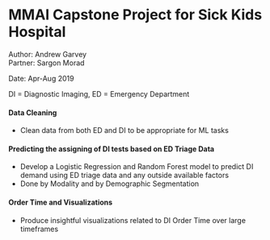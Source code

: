 # MMAI Capstone Project for Sick Kids Hospital 

Author: Andrew Garvey     
Partner: Sargon Morad

Date: Apr-Aug 2019 

DI = Diagnostic Imaging, 
ED = Emergency Department

#### Data Cleaning
-   Clean data from both ED and DI to be appropriate for ML tasks

#### Predicting the assigning of DI tests based on ED Triage Data  
-   Develop a Logistic Regression and Random Forest model to predict DI demand using ED triage data and any outside available factors
-   Done by Modality and by Demographic Segmentation

#### Order Time and Visualizations
-   Produce insightful visualizations related to DI Order Time over large timeframes

